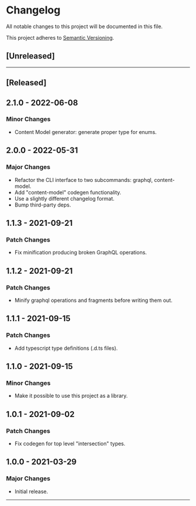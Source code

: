 # Changelog

All notable changes to this project will be documented in this file.

This project adheres to [Semantic Versioning][semantic versioning].

## [Unreleased]

---

## [Released]

## 2.1.0 - 2022-06-08

### Minor Changes

- Content Model generator: generate proper type for enums.

## 2.0.0 - 2022-05-31

### Major Changes

- Refactor the CLI interface to two subcommands: graphql, content-model.
- Add "content-model" codegen functionality.
- Use a slightly different changelog format.
- Bump third-party deps.

## 1.1.3 - 2021-09-21

### Patch Changes

- Fix minification producing broken GraphQL operations.

## 1.1.2 - 2021-09-21

### Patch Changes

- Minify graphql operations and fragments before writing them out.

## 1.1.1 - 2021-09-15

### Patch Changes

- Add typescript type definitions (.d.ts files).

## 1.1.0 - 2021-09-15

### Minor Changes

- Make it possible to use this project as a library.

## 1.0.1 - 2021-09-02

### Patch Changes

- Fix codegen for top level "intersection" types.

## 1.0.0 - 2021-03-29

### Major Changes

- Initial release.

---

<!-- Links -->

[semantic versioning]: https://semver.org/
